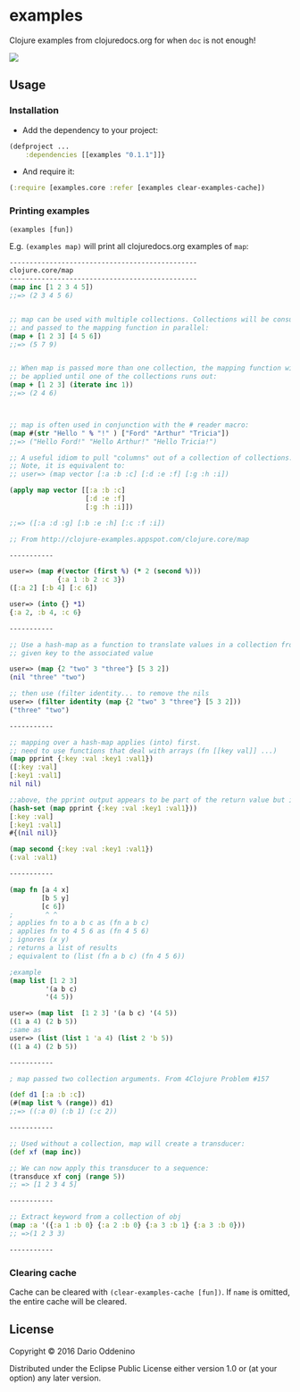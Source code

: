 ﻿# examples

Clojure examples from clojuredocs.org for when `doc` is not enough!

[![](https://clojars.org/examples/latest-version.svg)](https://clojars.org/examples)

## Usage

### Installation

- Add the dependency to your project:
```clojure
(defproject ...
    :dependencies [[examples "0.1.1"]]}
```
- And require it:
```clojure
(:require [examples.core :refer [examples clear-examples-cache])
```

### Printing examples 

`(examples [fun])`

E.g. `(examples map)` will print all clojuredocs.org examples of `map`:

```clojure
-----------------------------------------------
clojure.core/map
-----------------------------------------------
(map inc [1 2 3 4 5])
;;=> (2 3 4 5 6)


;; map can be used with multiple collections. Collections will be consumed
;; and passed to the mapping function in parallel:
(map + [1 2 3] [4 5 6])
;;=> (5 7 9)


;; When map is passed more than one collection, the mapping function will
;; be applied until one of the collections runs out:
(map + [1 2 3] (iterate inc 1))
;;=> (2 4 6)



;; map is often used in conjunction with the # reader macro:
(map #(str "Hello " % "!" ) ["Ford" "Arthur" "Tricia"])
;;=> ("Hello Ford!" "Hello Arthur!" "Hello Tricia!")

;; A useful idiom to pull "columns" out of a collection of collections. 
;; Note, it is equivalent to:
;; user=> (map vector [:a :b :c] [:d :e :f] [:g :h :i])

(apply map vector [[:a :b :c]
                   [:d :e :f]
                   [:g :h :i]])

;;=> ([:a :d :g] [:b :e :h] [:c :f :i])

;; From http://clojure-examples.appspot.com/clojure.core/map

-----------

user=> (map #(vector (first %) (* 2 (second %)))
            {:a 1 :b 2 :c 3})
([:a 2] [:b 4] [:c 6])

user=> (into {} *1)
{:a 2, :b 4, :c 6}

-----------

;; Use a hash-map as a function to translate values in a collection from the 
;; given key to the associated value

user=> (map {2 "two" 3 "three"} [5 3 2])
(nil "three" "two")

;; then use (filter identity... to remove the nils
user=> (filter identity (map {2 "two" 3 "three"} [5 3 2]))
("three" "two")

-----------

;; mapping over a hash-map applies (into) first. 
;; need to use functions that deal with arrays (fn [[key val]] ...)
(map pprint {:key :val :key1 :val1})
([:key :val]
[:key1 :val1]
nil nil)

;;above, the pprint output appears to be part of the return value but it's not:
(hash-set (map pprint {:key :val :key1 :val1}))
[:key :val]
[:key1 :val1]
#{(nil nil)}

(map second {:key :val :key1 :val1})
(:val :val1)

-----------

(map fn [a 4 x]
        [b 5 y]
        [c 6])    
;        ^ ^
; applies fn to a b c as (fn a b c)
; applies fn to 4 5 6 as (fn 4 5 6)
; ignores (x y)
; returns a list of results
; equivalent to (list (fn a b c) (fn 4 5 6))

;example
(map list [1 2 3]
         '(a b c)
         '(4 5))

user=> (map list  [1 2 3] '(a b c) '(4 5))
((1 a 4) (2 b 5))
;same as
user=> (list (list 1 'a 4) (list 2 'b 5))
((1 a 4) (2 b 5))

-----------

; map passed two collection arguments. From 4Clojure Problem #157

(def d1 [:a :b :c])
(#(map list % (range)) d1)
;;=> ((:a 0) (:b 1) (:c 2))

-----------

;; Used without a collection, map will create a transducer:
(def xf (map inc))

;; We can now apply this transducer to a sequence:
(transduce xf conj (range 5))
;; => [1 2 3 4 5]

-----------

;; Extract keyword from a collection of obj
(map :a '({:a 1 :b 0} {:a 2 :b 0} {:a 3 :b 1} {:a 3 :b 0}))
;; =>(1 2 3 3)

-----------
```

### Clearing cache

Cache can be cleared with `(clear-examples-cache [fun])`.
If `name` is omitted, the entire cache will be cleared.

## License

Copyright © 2016 Dario Oddenino

Distributed under the Eclipse Public License either version 1.0 or (at
your option) any later version.
